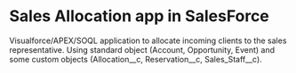 # Sales Allocation app in SalesForce
Visualforce/APEX/SOQL application to allocate incoming clients to the sales representative. Using standard object (Account, Opportunity, Event) and some custom objects (Allocation__c, Reservation__c, Sales_Staff__c).

